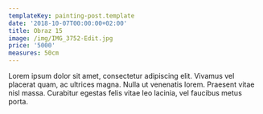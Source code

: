 ```yaml
---
templateKey: painting-post.template
date: '2018-10-07T00:00:00+02:00'
title: Obraz 15
image: /img/IMG_3752-Edit.jpg
price: '5000'
measures: 50cm
---
```

Lorem ipsum dolor sit amet, consectetur adipiscing elit. Vivamus vel placerat quam, ac ultrices magna. Nulla ut venenatis lorem. Praesent vitae nisl massa. Curabitur egestas felis vitae leo lacinia, vel faucibus metus porta.
